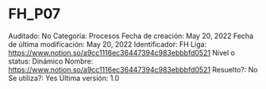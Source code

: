 # FH_P07

Auditado: No
Categoría: Procesos
Fecha de creación: May 20, 2022
Fecha de última modificación: May 20, 2022
Identificador: FH
Liga: https://www.notion.so/a9cc1116ec36447394c983ebbbfd0521 
Nivel o status: Dinámico
Nombre: https://www.notion.so/a9cc1116ec36447394c983ebbbfd0521 
Resuelto?: No
Se utiliza?: Yes
Última versión: 1.0